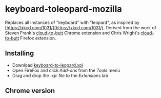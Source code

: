 # keyboard-toleopard-mozilla
Replaces all instances of "keyboard" with "leopard", as inspired by [https://xkcd.com/1031/](https://xkcd.com/1031/).  Derived from the work of Steven Frank's [cloud-to-butt](https://github.com/panicsteve/cloud-to-butt) Chrome extension and Chris Wright's [cloud-to-butt](https://github.com/DaveRandom/cloud-to-butt-mozilla) Firefox extension.


## Installing
- Download [keyboard-to-leopard.xpi](https://github.com/Amorymeltzer/keyboard-to-leopard-mozilla/blob/master/keyboard-to-leopard.xpi?raw=true)
- Open FireFox and click *Add-ons* from the *Tools* menu
- Drag and drop the .xpi file to the *Extensions* tab


## Chrome version
